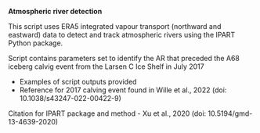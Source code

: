 **Atmospheric river detection**

This script uses ERA5 integrated vapour transport (northward and eastward) data to detect and track atmospheric rivers using the IPART Python package.

Script contains parameters set to identify the AR that preceded the A68 iceberg calvig event from the Larsen C Ice Shelf in July 2017
- Examples of script outputs provided
- Reference for 2017 calving event found in Wille et al., 2022 (doi: 10.1038/s43247-022-00422-9)

Citation for IPART package and method - Xu et al., 2020 (doi: 10.5194/gmd-13-4639-2020)
